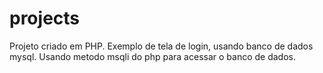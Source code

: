 # projects

Projeto criado em PHP.
Exemplo de tela de login, usando banco de dados mysql.
Usando metodo msqli do php para acessar o banco de dados.
